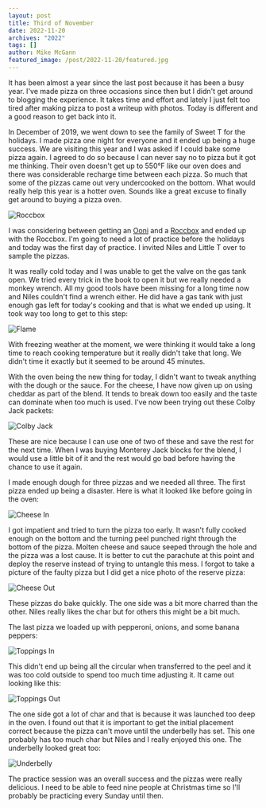 ```yaml
---
layout: post
title: Third of November
date: 2022-11-20
archives: "2022"
tags: []
author: Mike McGann
featured_image: /post/2022-11-20/featured.jpg
---
```


It has been almost a year since the last post because it has been a busy year.
I've made pizza on three occasions since then but I didn't get around to
blogging the experience. It takes time and effort and lately I just felt too
tired after making pizza to post a writeup with photos. Today is different and
a good reason to get back into it.

In December of 2019, we went down to see the family of Sweet T for the
holidays. I made pizza one night for everyone and it ended up being a huge
success. We are visiting this year and I was asked if I could bake some
pizza again. I agreed to do so because I can never say no to pizza but it got
me thinking. Their oven doesn't get up to 550°F like our oven does and there was
considerable recharge time between each pizza. So much that some of the pizzas
came out very undercooked on the bottom. What would really help this year is a hotter oven. Sounds like a great excuse to finally get around to buying a pizza oven.

![Roccbox](roccbox.tn.jpg)

I was considering between getting an [Ooni](https://ooni.com/) and a
[Roccbox](https://us.gozney.com/products/roccbox) and ended up with the
Roccbox. I'm going to need a lot of practice before the holidays and today was
the first day of practice. I invited Niles and Little T over to sample the
pizzas.

It was really cold today and I was unable to get the valve on the gas tank
open. We tried every trick in the book to open it but we really needed a monkey wrench. All my good tools have been missing for a long time now and Niles
couldn't find a wrench either. He did have a gas tank with just enough gas
left for today's cooking and that is what we ended up using. It took
way too long to get to this step:

![Flame](flame.tn.jpg)

With freezing weather at the moment, we were thinking it would take a long time to
reach cooking temperature but it really didn't take that long. We didn't
time it exactly but it seemed to be around 45 minutes.

With the oven being the new thing for today, I didn't want to tweak
anything with the dough or the sauce. For the cheese, I have now given up
on using cheddar as part of the blend. It tends to break down too easily
and the taste can dominate when too much is used. I've now been trying
out these Colby Jack packets:

![Colby Jack](colby_jack.tn.jpg)

These are nice because I can use one of two of these and save the rest for the
next time. When I was buying Monterey Jack blocks for the blend, I would use a
little bit of it and the rest would go bad before having the chance to use it
again.

I made enough dough for three pizzas and we needed all three. The first
pizza ended up being a disaster. Here is what it looked like before going
in the oven:

![Cheese In](cheese_in.tn.jpg)

I got impatient and tried to turn the pizza too early. It wasn't fully cooked
enough on the bottom and the turning peel punched right through the bottom of
the pizza. Molten cheese and sauce seeped through the hole and the pizza was a
lost cause. It is better to cut the parachute at this point and deploy the
reserve instead of trying to untangle this mess. I forgot to take a picture of
the faulty pizza but I did get a nice photo of the reserve pizza:

![Cheese Out](cheese_out.tn.jpg)

These pizzas do bake quickly. The one side was a bit more charred than the
other. Niles really likes the char but for others this might be a bit much.

The last pizza we loaded up with pepperoni, onions, and some banana peppers:

![Toppings In](toppings_in.tn.jpg)

This didn't end up being all the circular when transferred to the peel and it
was too cold outside to spend too much time adjusting it. It came out looking
like this:

![Toppings Out](toppings_out.tn.jpg)

The one side got a lot of char and that is because it was launched too deep in
the oven. I found out that it is important to get the initial placement correct
because the pizza can't move until the underbelly has set. This one
probably has too much char but Niles and I really
enjoyed this one. The underbelly looked great too:

![Underbelly](underbelly.tn.jpg)

The practice session was an overall success and the pizzas were really
delicious. I need to be able to feed nine people at Christmas time so I'll
probably be practicing every Sunday until then.


